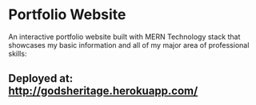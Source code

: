 # Portfolio Website

An interactive portfolio website built with MERN Technology stack that showcases my basic information and all of my major area of professional skills:

## Deployed at: http://godsheritage.herokuapp.com/


